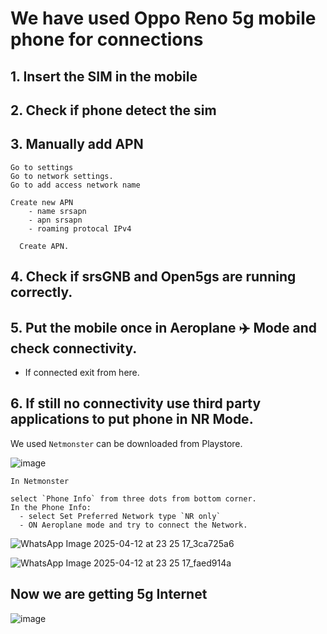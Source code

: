 # We have used Oppo Reno 5g mobile phone for connections

## 1. Insert the SIM in the mobile

## 2. Check if phone detect the sim

## 3. Manually add APN
```
Go to settings
Go to network settings.
Go to add access network name

Create new APN
    - name srsapn
    - apn srsapn
    - roaming protocal IPv4

  Create APN.
```

## 4. Check if srsGNB and Open5gs are running correctly.

## 5. Put the mobile once in Aeroplane ✈️ Mode and check connectivity.
- If connected exit from here.

## 6. If still no connectivity use third party applications to put phone in NR Mode.

We used `Netmonster` can be downloaded from Playstore.


![image](https://github.com/user-attachments/assets/c330090c-b70e-4921-b32a-2045a6bd5297)


```
In Netmonster

select `Phone Info` from three dots from bottom corner.
In the Phone Info:
  - select Set Preferred Network type `NR only`
  - ON Aeroplane mode and try to connect the Network.
```

![WhatsApp Image 2025-04-12 at 23 25 17_3ca725a6](https://github.com/user-attachments/assets/6bc4a448-ca70-4609-a7fd-a108ff1ba589)

![WhatsApp Image 2025-04-12 at 23 25 17_faed914a](https://github.com/user-attachments/assets/3cf76336-2d43-4a20-864b-6641dc26ac9d)

## Now we are getting 5g Internet

![image](https://github.com/user-attachments/assets/a3a51ac7-a796-41d6-a865-8e8e1cf17c74)




